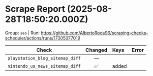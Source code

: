 # Scrape Report (2025-08-28T18:50:20.000Z)

Group: `seo`  |  Run: https://github.com/AlbertoRoca96/scraping-checks-scheduler/actions/runs/17305077019

| Check | Changed | Keys | Error |
|---|:---:|:--|:--|
| `playstation_blog_sitemap_diff` | — |  |  |
| `nintendo_us_news_sitemap_diff` | ✅ | added |  |
